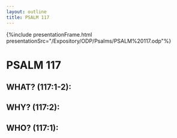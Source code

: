 ```yaml
---
layout: outline
title: PSALM 117
---
```

{%include presentationFrame.html presentationSrc="/Expository/ODP/Psalms/PSALM%20117.odp"%}

# PSALM 117 
## WHAT? (117:1-2): 
## WHY? (117:2): 
## WHO? (117:1): 
